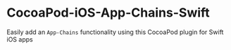 # CocoaPod-iOS-App-Chains-Swift
Easily add an ```App-Chains``` functionality using this CocoaPod plugin for Swift iOS apps

